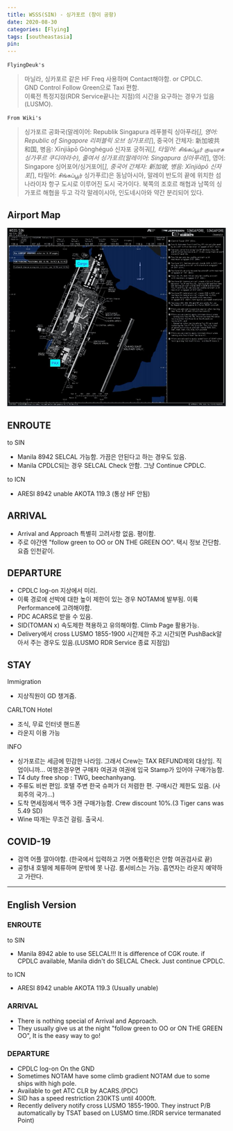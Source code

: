 ```yaml
---
title: WSSS(SIN) - 싱가포르 (창이 공항)
date: 2020-08-30
categories: [Flying]
tags: [southeastasia]
pin:
---
```

`FlyingDeuk's`
>마닐라, 싱카포르 같은 HF Freq 사용하며 Contact해야함. or CPDLC. <br>
GND Control Follow Green으로 Taxi 편함. <br>
이륙전 특정지점(RDR Service끝나는 지점)의 시간을 요구하는 경우가 있음(LUSMO).

`From Wiki's`
>싱가포르 공화국(말레이어: Republik Singapura 레푸블릭 싱아푸라[*], 영어: Republic of Singapore 리퍼블릭 오브 싱가포르[*], 중국어 간체자: 新加坡共和国, 병음: Xīnjiāpō Gònghéguó 신자포 궁허궈[*], 타밀어: சிங்கப்பூர் குடியரசு 싱가푸르 쿠디야라수), 줄여서 싱가포르(말레이어: Singapura 싱아푸라[*], 영어: Singapore 싱어포어/싱거포어[*], 중국어 간체자: 新加坡, 병음: Xīnjiāpō 신자포[*], 타밀어: சிங்கப்பூர் 싱가푸르)은 동남아시아, 말레이 반도의 끝에 위치한 섬나라이자 항구 도시로 이루어진 도시 국가이다. 북쪽의 조호르 해협과 남쪽의 싱가포르 해협을 두고 각각 말레이시아, 인도네시아와 약간 분리되어 있다.


## Airport Map
![sin](/img/flying/airport/sin_ap.jpg)

## ENROUTE
to SIN
- Manila 8942 SELCAL 가능함. 가끔은 안된다고 하는 경우도 있음.
- Manila CPDLC되는 경우 SELCAL Check 안함. 그냥 Continue CPDLC.

to ICN
- ARESI 8942 unable AKOTA 119.3 (통상 HF 안됨)

## ARRIVAL
- Arrival and Approach 특별히 고려사항 없음. 평이함.
- 주로 야간엔 "follow green to OO or ON THE GREEN OO". 택시 정보 간단함. 요즘 인천같이.

## DEPARTURE
- CPDLC log-on 지상에서 미리.
- 이륙 경로에 선박에 대한 높이 제한이 있는 경우 NOTAM에 발부됨. 이륙 Performance에 고려해야함.
- PDC ACARS로 받을 수 있음.
- SID(TOMAN x) 속도제한 젹용하고 유의해야함. Climb Page 활용가능.
- Delivery에서 cross LUSMO 1855-1900 시간제한 주고 시간되면 PushBack알아서 주는 경우도 있음.(LUSMO RDR Service 종료 지점임)

## STAY
Immigration
- 지상직원이 GD 챙겨줌.

CARLTON Hotel
- 조식, 무료 인터넷 핸드폰
- 라운지 이용 가능

INFO
- 싱가포르는 세금에 민감한 나라임. 그래서 Crew는 TAX REFUND제외 대상임. 직업이니까... 여행온경우면 구매자 여권과 여권에 입국 Stamp가 있어야 구매가능함.
- T4 duty free shop : TWG, beechanhyang.
- 주류도 비싼 편임. 호텔 주변 한국 슈퍼가 더 저렴한 편. 구매시간 제한도 있음. (사회주의 국가...)
- 도착 면세점에서 맥주 3캔 구매가능함. Crew discount 10%.(3 Tiger cans was 5.49 SD)
- Wine 따개는 무조건 걸림. 출국시.

## COVID-19

- 검역 어플 깔아야함. (한국에서 입력하고 가면 어플확인은 안함 여권검사로 끝)
- 공항내 호텔에 체류하며 문밖에 못 나감. 룸서비스는 가능. 흡연자는 라운지 예약하고 가란다.

--------
## English Version

### ENROUTE
to SIN
- Manila 8942 able to use SELCAL!!! It is difference of CGK route. if CPDLC available, Manila didn't do SELCAL Check. Just continue CPDLC.

to ICN
- ARESI 8942 unable AKOTA 119.3 (Usually unable)

### ARRIVAL
- There is nothing special of Arrival and Approach.
- They usually give us at the night "follow green to OO or ON THE GREEN OO", It is the easy way to go!

### DEPARTURE
- CPDLC log-on On the GND
- Sometimes NOTAM have some climb gradient NOTAM due to some ships with high pole.
- Available to get ATC CLR by ACARS.(PDC)
- SID has a speed restriction 230KTS until 4000ft.
- Recently delivery notify cross LUSMO 1855-1900. They instruct P/B automatically by TSAT based on LUSMO time.(RDR service termanated Point)
